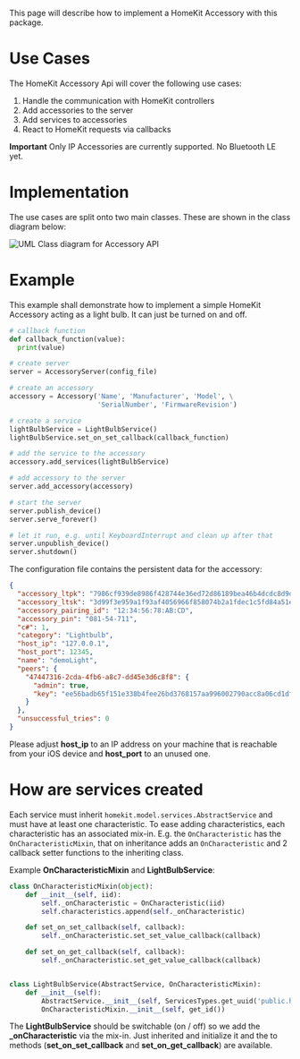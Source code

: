 This page will describe how to implement a HomeKit Accessory with this package.

# Use Cases

The HomeKit Accessory Api will cover the following use cases:
 1. Handle the communication with HomeKit controllers
 2. Add accessories to the server
 3. Add services to accessories
 4. React to HomeKit requests via callbacks

**Important**
Only IP Accessories are currently supported. No Bluetooth LE yet.

# Implementation

The use cases are split onto two main classes. These are shown in the class diagram below:

![UML Class diagram for Accessory API](https://github.com/jlusiardi/homekit_python/wiki/accessory.png)

# Example

This example shall demonstrate how to implement a simple HomeKit Accessory acting as a light bulb. It can just be turned on and off.

```python
# callback function
def callback_function(value):
  print(value)

# create server
server = AccessoryServer(config_file)

# create an accessory
accessory = Accessory('Name', 'Manufacturer', 'Model', \
                      'SerialNumber', 'FirmwareRevision')

# create a service 
lightBulbService = LightBulbService()
lightBulbService.set_on_set_callback(callback_function)

# add the service to the accessory
accessory.add_services(lightBulbService)

# add accessory to the server
server.add_accessory(accessory)

# start the server
server.publish_device()
server.serve_forever()

# let it run, e.g. until KeyboardInterrupt and clean up after that
server.unpublish_device()
server.shutdown()
```

The configuration file contains the persistent data for the accessory:

```json
{
  "accessory_ltpk": "7986cf939de8986f428744e36ed72d86189bea46b4dcdc8d9d79a3e4fceb92b9",
  "accessory_ltsk": "3d99f3e959a1f93af4056966f858074b2a1fdec1c5fd84a51ea96f9fa004156a",
  "accessory_pairing_id": "12:34:56:78:AB:CD",
  "accessory_pin": "081-54-711",
  "c#": 1,
  "category": "Lightbulb",
  "host_ip": "127.0.0.1",
  "host_port": 12345,
  "name": "demoLight",
  "peers": {
    "47447316-2cda-4fb6-a8c7-dd45e3d6c8f8": {
      "admin": true,
      "key": "ee56badb65f151e338b4fee26bd3768157aa996002790acc8a06cd1dfb678534"
    }
  },
  "unsuccessful_tries": 0
}
```
Please adjust **host_ip** to an IP address on your machine that is reachable from your iOS device and **host_port** to an unused one.

# How are services created

Each service must inherit `homekit.model.services.AbstractService` and must have at least one characteristic.
To ease adding characteristics, each characteristic has an associated mix-in. E.g. the `OnCharacteristic` has the 
`OnCharacteristicMixin`, that on inheritance adds an `OnCharacteristic` and 2 callback setter functions to the inheriting class.

Example **OnCharacteristicMixin** and **LightBulbService**:

```python
class OnCharacteristicMixin(object):
    def __init__(self, iid):
        self._onCharacteristic = OnCharacteristic(iid)
        self.characteristics.append(self._onCharacteristic)

    def set_on_set_callback(self, callback):
        self._onCharacteristic.set_set_value_callback(callback)

    def set_on_get_callback(self, callback):
        self._onCharacteristic.set_get_value_callback(callback)


class LightBulbService(AbstractService, OnCharacteristicMixin):
    def __init__(self):
        AbstractService.__init__(self, ServicesTypes.get_uuid('public.hap.service.lightbulb'), get_id())
        OnCharacteristicMixin.__init__(self, get_id())
```

The **LightBulbService** should be switchable (on / off) so we add the **_onCharacteristic** via the mix-in. Just inherited and initialize it and the to methods (**set_on_set_callback** and **set_on_get_callback**) are available.
